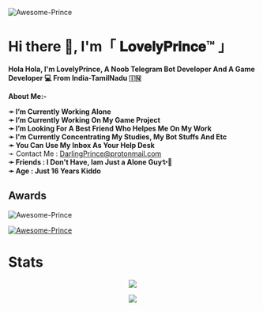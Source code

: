 

![Awesome-Prince](https://telegra.ph/file/2db233d61371b63edbecb.png)
# Hi there 👋, I'm「 𝐋𝐨𝐯𝐞𝐥𝐲𝐏𝐫𝐢𝐧𝐜𝐞™ 」

<b>Hola Hola, I'm LovelyPrince, A Noob Telegram Bot Developer And A Game Developer 💻 From India-TamilNadu 🇮🇳</b>

 **About Me:-**

**➛ I’m Currently Working Alone**  
**➛ I’m Currently Working On My Game Project**  
**➛ I’m Looking For A Best Friend Who Helpes Me On My Work**      
**➛ I'm Currently Concentrating My Studies, My Bot Stuffs And Etc**        
**➛ You Can Use My Inbox As Your Help Desk**  
  ➛ Contact Me : DarlingPrince@protonmail.com  
**➛ Friends :  I Don't Have, Iam Just a Alone Guy✨🥀**   
**➛ Age : Just 16 Years Kiddo**  

## Awards
<p align="left"> <img src="https://komarev.com/ghpvc/?username=Awesome-Prince&label=Profile%20views&color=0e75b6&style=flat" alt="Awesome-Prince" /> </p>
<p align="left"> <a href="https://github.com/ryo-ma/github-profile-trophy"><img src="https://github-profile-trophy.vercel.app/?username=Awesome-Prince" alt="Awesome-Prince" /></a> </p>


# Stats
<p align="center"><a href="https://github.com/Awesome-Prince"><img src="https://github-readme-stats.vercel.app/api?username=Awesome-Prince&show_icons=true&theme=radical"></a></p>
<p align="center"><a href="https://github.com/Awesome-Prince"><img src="https://github-readme-stats.vercel.app/api/top-langs/?username=Awesome-Prince&theme=radical&layout=compact">
</a></p>   

